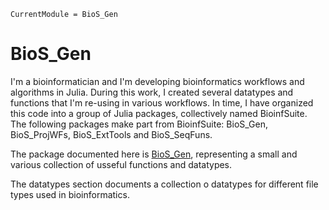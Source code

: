 ```@meta
CurrentModule = BioS_Gen
```

# BioS_Gen

I'm a bioinformatician and I'm developing bioinformatics workflows and algorithms in Julia. During this work, I created several datatypes and functions that I'm re-using in various workflows. In time, I have organized this code into a group of Julia packages, collectively named BioinfSuite. The following packages make part from BioinfSuite: BioS_Gen, BioS_ProjWFs, BioS_ExtTools and BioS_SeqFuns. 

The package documented here is [BioS_Gen](https://github.com/CristinaMoraru/BioS_Gen.jl), representing a small and various collection of usseful functions and datatypes.

The datatypes section documents a collection o datatypes for different file types used in bioinformatics. 

